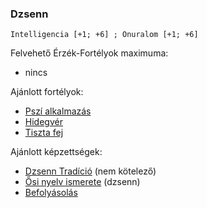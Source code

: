### Dzsenn

```
Intelligencia [+1; +6] ; Önuralom [+1; +6]
```

Felvehető Érzék-Fortélyok maximuma:
- nincs

Ajánlott fortélyok:
- [Pszí alkalmazás](fortelyok.misztikus/pszi_kiterjesztes.md)
- [Hidegvér](fortelyok.altalanos/hidegver.md)
- [Tiszta fej](fortelyok.altalanos/tiszta_fej.md)

Ajánlott képzettségek:
- [Dzsenn Tradíció](053_02_dzsenn_tradicio.md) (nem kötelező)
- [Ősi nyelv ismerete](kepzettsegek.primer.misztikus/osi_nyelv_ismerete.md) (dzsenn)
- [Befolyásolás](kepzettsegek.primer.altalanos/befolyasolas.md)

<br />
